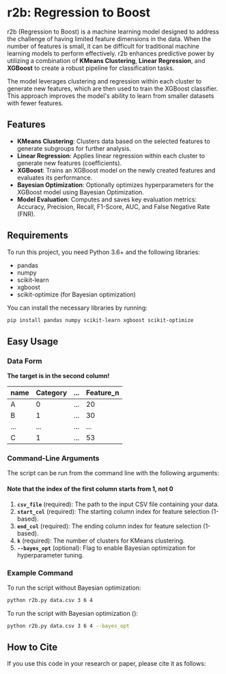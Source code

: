 # r2b: Regression to Boost

r2b (Regression to Boost) is a machine learning model designed to address the challenge of having limited feature dimensions in the data. When the number of features is small, it can be difficult for traditional machine learning models to perform effectively. r2b enhances predictive power by utilizing a combination of  **KMeans Clustering**, **Linear Regression**, and **XGBoost** to create a robust pipeline for classification tasks.

The model leverages clustering and regression within each cluster to generate new features, which are then used to train the XGBoost classifier. This approach improves the model's ability to learn from smaller datasets with fewer features.

## Features

- **KMeans Clustering**: Clusters data based on the selected features to generate subgroups for further analysis.
- **Linear Regression**: Applies linear regression within each cluster to generate new features (coefficients).
- **XGBoost**: Trains an XGBoost model on the newly created features and evaluates its performance.
- **Bayesian Optimization**: Optionally optimizes hyperparameters for the XGBoost model using Bayesian Optimization.
- **Model Evaluation**: Computes and saves key evaluation metrics: Accuracy, Precision, Recall, F1-Score, AUC, and False Negative Rate (FNR).


## Requirements

To run this project, you need Python 3.6+ and the following libraries:

- pandas
- numpy
- scikit-learn
- xgboost
- scikit-optimize (for Bayesian optimization)

You can install the necessary libraries by running:

```bash
pip install pandas numpy scikit-learn xgboost scikit-optimize
```

## Easy Usage

### Data Form

**The target is in the second column!**

| name       | Category | ... | Feature_n |
|------------|------------|------------|----------|
| A   | 0     | ...          | 20     |
| B | 1      | ...          | 30      |
| ...  | ...        | ...        |    ...   |
| C   | 1       | ...          | 53      |


### Command-Line Arguments

The script can be run from the command line with the following arguments:
#### Note that the index of the first column starts from 1, not 0

1. **`csv_file`** (required): The path to the input CSV file containing your data.
2. **`start_col`** (required): The starting column index for feature selection (1-based).
3. **`end_col`** (required): The ending column index for feature selection (1-based).
4. **`k`** (required): The number of clusters for KMeans clustering.
5. **`--bayes_opt`** (optional): Flag to enable Bayesian optimization for hyperparameter tuning.

### Example Command

To run the script without Bayesian optimization:

```bash
python r2b.py data.csv 3 6 4
```

To run the script with Bayesian optimization ():

```bash
python r2b.py data.csv 3 6 4 --bayes_opt
```

## How to Cite

If you use this code in your research or paper, please cite it as follows:


